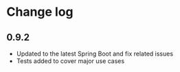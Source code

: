 # Change log

## 0.9.2

- Updated to the latest Spring Boot and fix related issues
- Tests added to cover major use cases